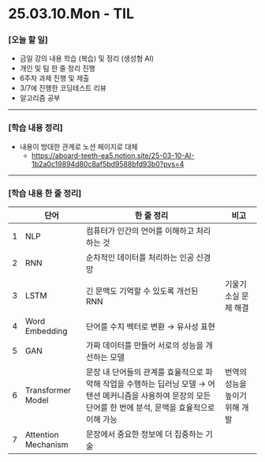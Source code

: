 # 25.03.10.Mon - TIL

### [오늘 할 일]

- 금일 강의 내용 학습 (복습) 및 정리 (생성형 AI)
- 개인 및 팀 한 줄 정리 진행
- 6주차 과제 진행 및 제출
- 3/7에 진행한 코딩테스트 리뷰
- 알고리즘 공부

--- 

### [학습 내용 정리]

- 내용이 방대한 관계로 노션 페이지로 대체
     - https://aboard-teeth-ea5.notion.site/25-03-10-AI-1b2a0c19894d80c8af5bd9588bfd93b0?pvs=4

---

### [학습 내용 한 줄 정리]

|  | 단어 | 한 줄 정리 | 비고 |
| --- | --- | --- | --- |
| 1 | NLP | 컴퓨터가 인간의 언어를 이해하고 처리하는 것 |  |
| 2 | RNN | 순차적인 데이터를 처리하는 인공 신경망 |  |
| 3 | LSTM | 긴 문맥도 기억할 수 있도록 개선된 RNN | 기울기 소실 문제 해결 |
| 4 | Word Embedding | 단어를 수치 벡터로 변환 → 유사성 표현 |  |
| 5 | GAN | 가짜 데이터를 만들어 서로의 성능을 개선하는 모델  |  |
| 6 | Transformer Model | 문장 내 단어들의 관계를 효율적으로 파악해 작업을 수행하는 딥러닝 모델 → 어텐션 메커니즘을 사용하여 문장의 모든 단어를 한 번에 분석, 문맥을 효율적으로 이해 가능  | 번역의 성능을 높이기 위해 개발 |
| 7 | Attention Mechanism | 문장에서 중요한 정보에 더 집중하는 기술  |  |
